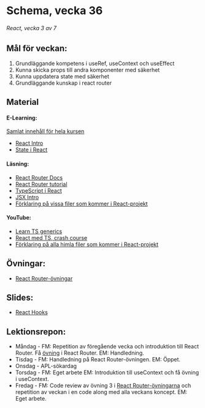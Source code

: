 # Schema, vecka 36

###### React, vecka 3 av 7

## Mål för veckan:
1. Grundläggande kompetens i useRef, useContext och useEffect
2. Kunna skicka props till andra komponenter med säkerhet
3. Kunna uppdatera state med säkerhet
4. Grundläggande kunskap i react router

## Material
#### E-Learning:
[Samlat innehåll för hela kursen](https://github.com/Lexicon-Frontend-2024/e-learning-material)
* [React Intro](https://app.pluralsight.com/library/courses/react-what-is/table-of-contents)
* [State i React](https://app.pluralsight.com/ilx/video-courses/clips/9ae849e3-419e-43d2-b6c1-12b2f4bf3b68)

#### Läsning:
* [React Router Docs](https://reactrouter.com/en/main)
* [React Router tutorial](https://reactrouter.com/en/main/start/tutorial)
* [TypeScript i React](https://react.dev/learn/typescript)
* [JSX Intro](https://legacy.reactjs.org/docs/introducing-jsx.html)
* [Förklaring på vissa filer som kommer i React-projekt](https://dev.to/vyan/understanding-vite-flow-and-structure-in-a-react-project-2e84)

#### YouTube:
* [Learn TS generics](https://www.youtube.com/watch?v=EcCTIExsqmI)
* [React med TS, crash course](https://www.youtube.com/watch?v=TPACABQTHvM)
* [Förklaring på alla himla filer som kommer i React-projekt](https://www.youtube.com/watch?v=VfhRDGhAFi0)

## Övningar:
* [React Router-övningar](https://github.com/Lexicon-Frontend-2024/router-exercises)
## Slides:
* [React Hooks](https://docs.google.com/presentation/d/1M8o2BiXhyzWdk1LXbb8oy1U1T8ehCvlX1abRI1B8mvc/edit?usp=sharing)

## Lektionsrepon:
* Måndag - FM: Repetition av föregående vecka och introduktion till React Router. Få [övning](https://github.com/Lexicon-Frontend-2024/router-exercises) i React Router. EM: Handledning.
* Tisdag - FM: Handledning på React Router-övningen. EM: Öppet.
* Onsdag - APL-sökardag
* Torsdag - FM: Eget arbete EM: Introduktion till useContext och få övning i useContext.
* Fredag - FM: Code review av övning 3 i [React Router-övningarna](https://github.com/Lexicon-Frontend-2024/router-exercises) och repetition av veckan i en code along med alla veckans koncept. EM: Eget arbete.
